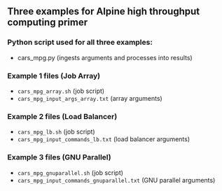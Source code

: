 ## Three examples for Alpine high throughput computing primer

### Python script used for all three examples:
* cars_mpg.py  (ingests arguments and processes into results)

### Example 1 files (Job Array)
* `cars_mpg_array.sh`   (job script)
* `cars_mpg_input_args_array.txt`  (array arguments)

### Example 2 files (Load Balancer)
* `cars_mpg_lb.sh` (job script)
* `cars_mpg_input_commands_lb.txt` (load balancer arguments)
  
### Example 3 files (GNU Parallel)
* `cars_mpg_gnuparallel.sh` (job script)
* `cars_mpg_input_commands_gnuparallel.txt` (GNU parallel arguments)
